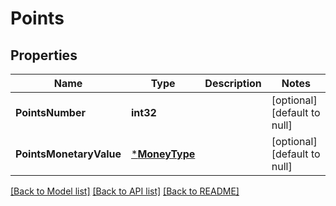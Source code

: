 # Points

## Properties
Name | Type | Description | Notes
------------ | ------------- | ------------- | -------------
**PointsNumber** | **int32** |  | [optional] [default to null]
**PointsMonetaryValue** | [***MoneyType**](MoneyType.md) |  | [optional] [default to null]

[[Back to Model list]](../README.md#documentation-for-models) [[Back to API list]](../README.md#documentation-for-api-endpoints) [[Back to README]](../README.md)

